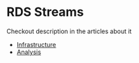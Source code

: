 # RDS Streams

Checkout description in the articles about it
- [Infrastructure](https://sodkiewiczm.medium.com/rds-streams-infrastructure-setup-18f74c987ae5)
- [Analysis](https://sodkiewiczm.medium.com/rds-streams-analysis-bfcb29757c98)